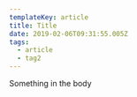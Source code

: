 ```yaml
---
templateKey: article
title: Title
date: 2019-02-06T09:31:55.005Z
tags:
  - article
  - tag2
---
```

Something in the body
